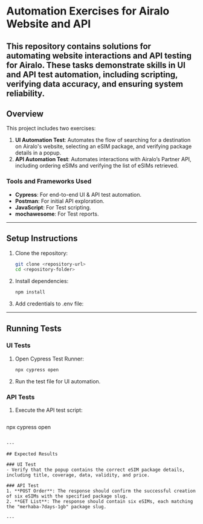 # Automation Exercises for Airalo Website and API  

This repository contains solutions for automating website interactions and API testing for Airalo. These tasks demonstrate skills in UI and API test automation, including scripting, verifying data accuracy, and ensuring system reliability.  
---

## Overview  

This project includes two exercises:  
1. **UI Automation Test**: Automates the flow of searching for a destination on Airalo's website, selecting an eSIM package, and verifying package details in a popup.  
2. **API Automation Test**: Automates interactions with Airalo’s Partner API, including ordering eSIMs and verifying the list of eSIMs retrieved.  

### Tools and Frameworks Used 
- **Cypress**: For end-to-end UI & API test automation. 
- **Postman**: For initial API exploration.  
- **JavaScript**: For Test scripting.  
- **mochawesome**: For Test reports.  

---

## Setup Instructions  

1. Clone the repository:  
   ```bash  
   git clone <repository-url>  
   cd <repository-folder>  
   ```  

2. Install dependencies:  
   ```bash  
   npm install  
   ```  
3. Add credentials to .env file:  
---

## Running Tests  

### UI Tests  
1. Open Cypress Test Runner:  
   ```bash  
   npx cypress open  
   ```  
2. Run the test file for UI automation.  

### API Tests  
1. Execute the API test script:  
   ```bash  
  npx cypress open 
   ```  

---

## Expected Results  

### UI Test  
- Verify that the popup contains the correct eSIM package details, including title, coverage, data, validity, and price.  

### API Test  
1. **POST Order**: The response should confirm the successful creation of six eSIMs with the specified package slug.  
2. **GET List**: The response should contain six eSIMs, each matching the "merhaba-7days-1gb" package slug.  

---